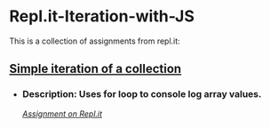 # Repl.it-Iteration-with-JS
This is a collection of assignments from repl.it:

## [Simple iteration of a collection](https://github.com/TrinityTerry/Repl.it-Iteration-with-JS/tree/master/simple-iteration-of-a-collection)
- ### Description: Uses for loop to console log array values. 
    *[Assignment on Repl.it](https://repl.it/@TrinityTerry/Simple-iteration-of-a-collection)*

<!-- ## [Building a sentence]()
- ### Description: 
    *[Assignment on Repl.it]()* -->

<!-- ## [Using the Power of of]()
- ### Description: 
    *[Assignment on Repl.it]()* -->

<!-- ## [Nested loops]()
- ### Description: 
    *[Assignment on Repl.it]()* -->

<!-- ## [Adults only]()
- ### Description: 
    *[Assignment on Repl.it]()* -->

<!-- ## [Using iteration to filter a collection]()
- ### Description: 
    *[Assignment on Repl.it]()* -->

<!-- ## [Using iteration to create a new collection]()
- ### Description: 
    *[Assignment on Repl.it]()* -->